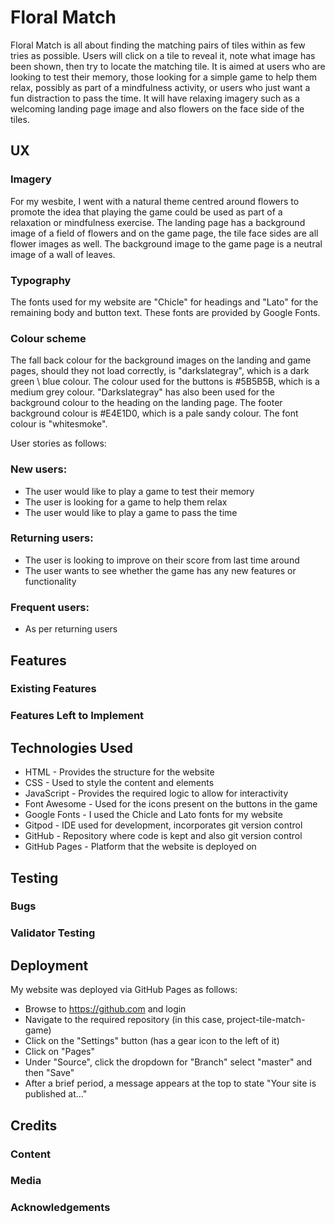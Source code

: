 # Floral Match

Floral Match is all about finding the matching pairs of tiles within as few tries as possible. Users will click on a tile to reveal it, note what image has been shown, then try to locate the matching tile. It is aimed at users who are looking to test their memory, those looking for a simple game to help them relax, possibly as part of a mindfulness activity, or users who just want a fun distraction to pass the time. It will have relaxing imagery such as a welcoming landing page image and also flowers on the face side of the tiles. 

## UX

### Imagery

For my wesbite, I went with a natural theme centred around flowers to promote the idea that playing the game could be used as part of a relaxation or mindfulness exercise. The landing page has a background image of a field of flowers and on the game page, the tile face sides are all flower images as well. The background image to the game page is a neutral image of a wall of leaves.

### Typography

The fonts used for my website are "Chicle" for headings and "Lato" for the remaining body and button text. These fonts are provided by Google Fonts.

### Colour scheme
 
The fall back colour for the background images on the landing and game pages, should they not load correctly, is "darkslategray", which is a dark green \ blue colour. The colour used for the buttons is #5B5B5B, which is a medium grey colour. "Darkslategray" has also been used for the background colour to the heading on the landing page. The footer background colour is #E4E1D0, which is a pale sandy colour. The font colour is "whitesmoke". 

User stories as follows:

### New users:
-	The user would like to play a game to test their memory<br>
-	The user is looking for a game to help them relax<br>
-	The user would like to play a game to pass the time 
### Returning users:
-	The user is looking to improve on their score from last time around<br>
-	The user wants to see whether the game has any new features or functionality
### Frequent users:
-	As per returning users

## Features

### Existing Features



### Features Left to Implement



## Technologies Used

- HTML - Provides the structure for the website
- CSS - Used to style the content and elements
- JavaScript - Provides the required logic to allow for interactivity 
- Font Awesome - Used for the icons present on the buttons in the game
- Google Fonts - I used the Chicle and Lato fonts for my website
- Gitpod - IDE used for development, incorporates git version control
- GitHub - Repository where code is kept and also git version control
- GitHub Pages - Platform that the website is deployed on

## Testing



### Bugs 



### Validator Testing



## Deployment

My website was deployed via GitHub Pages as follows:
- Browse to https://github.com and login
- Navigate to the required repository (in this case, project-tile-match-game)
- Click on the "Settings" button (has a gear icon to the left of it)
- Click on "Pages"
- Under "Source", click the dropdown for "Branch" select "master" and then "Save"
- After a brief period, a message appears at the top to state "Your site is published at..."

## Credits 

### Content



### Media



### Acknowledgements

